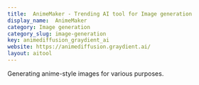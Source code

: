 ```yaml
---
title:  AnimeMaker - Trending AI tool for Image generation
display_name:  AnimeMaker
category: Image generation
category_slug: image-generation
key: animediffusion_graydient_ai
website: https://animediffusion.graydient.ai/
layout: aitool
---
```


Generating anime-style images for various purposes.
